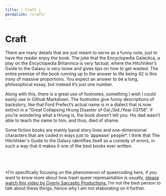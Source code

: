 ```yaml
---
title: ∣ Craft ∣
permalink: /craft/
---
```

# Craft
  There are many details that are just meant to serve as a funny note, just to have the reader enjoy the book. The joke that the Encyclopedia Galactica, a play on the Encyclopedia Britannica is very factual, where the Hitchhiker’s Guide to the Galaxy is very loose and gives tips on how to get wasted. The entire premise of the book running up to the answer to life being 42 is this irony of massive proportions. You expect an answer to be a long, philosophical essay, but instead it’s just one number.  
  
  Along with this, there is a great use of footnotes, something I wish I could easily use in Github Markdown. The footnotes give funny descriptions of backstory, like that Ford Prefect’s actual name is in a dialect that is now extinct in a “Great Collapsing Hrung Disaster of Gal./Sid./Year 03758”. If you’re wondering what a Hrung is, the book doesn’t tell you. His dad wasn’t able to teach the name to him, and thus, died of shame.  
  
  Some fiction books are mainly banal story lines and one-dimensional characters that are coded in ways just to ‘appease’ people*. I think that The Hitchhiker's Guide to the Galaxy identifies itself as a comedy of errors, in such a way that it makes it one of the best books ever written.  
<br>
<br>
<br>
<br>
\*I’m specifically focusing on the phenomenon of queercoding here, if you want to know more about how trash queer represantation is usually, [please watch this video by Overly Sarcastic Productions.](https://www.youtube.com/watch?v=tdVv_Kws_0I) I’m not the best person to talk about these things, hence why I am not elaborating on it further.
